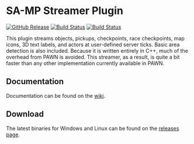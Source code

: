 # SA-MP Streamer Plugin
[![GitHub Release](https://img.shields.io/github/release/samp-incognito/samp-streamer-plugin.svg)](https://github.com/samp-incognito/samp-streamer-plugin/releases/latest) [![Build Status](https://travis-ci.org/samp-incognito/samp-streamer-plugin.svg?branch=master)](https://travis-ci.org/samp-incognito/samp-streamer-plugin) [![Build Status](https://ci.appveyor.com/api/projects/status/github/samp-incognito/samp-streamer-plugin?svg=true)](https://ci.appveyor.com/project/samp-incognito/samp-streamer-plugin/branch/master)

This plugin streams objects, pickups, checkpoints, race checkpoints, map icons, 3D text labels, and actors at user-defined server ticks. Basic area detection is also included. Because it is written entirely in C++, much of the overhead from PAWN is avoided. This streamer, as a result, is quite a bit faster than any other implementation currently available in PAWN.

## Documentation

Documentation can  be found on the [wiki](https://github.com/samp-incognito/samp-streamer-plugin/wiki).

## Download

The latest binaries for Windows and Linux can be found on the [releases page](https://github.com/samp-incognito/samp-streamer-plugin/releases).
